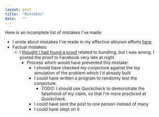 ```yaml
---
layout: post
title:  "Mistakes"
date:   ""
---
```


Here is an incomplete list of mistakes I've made:

- I wrote about mistakes I've made in my effective altruism efforts [here](/2016/05/24/mistakes.html).
- Factual mistakes:
  - I [thought I had found a proof](https://www.facebook.com/photo.php?fbid=10208985027237631&set=a.1254922647920.38754.1075180788&type=3) related to bundling, but I was wrong. I posted the proof to Facebook very late at night.
    - Process which would have prevented this mistake:
      - I should have checked my conjecture against the toy simulation of the problem which I'd already built
      - I could have written a program to randomly test the conjecture.
        - TODO: I should use Quickcheck to demonstrate the falsehood of my claim, so that I'm more practiced at Quickcheck.
      - I could have sent the post to one person instead of many
      - I could have slept on it
